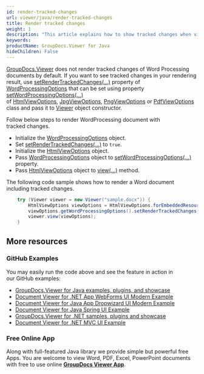 ```yaml
---
id: render-tracked-changes
url: viewer/java/render-tracked-changes
title: Render tracked changes
weight: 1
description: "This article explains how to show tracked changes when viewing Word Processing Documents with GroupDocs.Viewer within your Java applications."
keywords: 
productName: GroupDocs.Viewer for Java
hideChildren: False
---
```

[GroupDocs.Viewer](https://products.groupdocs.com/viewer) does not render tracked changes of Word Processing documents by default. If you want to see tracked changes in your rendering result, use [setRenderTrackedChanges(...)](https://apireference.groupdocs.com/viewer/java/com.groupdocs.viewer.options/WordProcessingOptions#setRenderTrackedChanges(boolean)) property of [WordProcessingOptions](https://apireference.groupdocs.com/viewer/java/com.groupdocs.viewer.options/WordProcessingOptions) that can be set using property [setWordProcessingOptions(...)](https://apireference.groupdocs.com/viewer/java/com.groupdocs.viewer.options/BaseViewOptions#setWordProcessingOptions(com.groupdocs.viewer.options.WordProcessingOptions)) of [HtmlViewOptions](https://apireference.groupdocs.com/viewer/java/com.groupdocs.viewer.options/HtmlViewOptions), [JpgViewOptions](https://apireference.groupdocs.com/viewer/java/com.groupdocs.viewer.options/JpgViewOptions), [PngViewOptions](https://apireference.groupdocs.com/viewer/java/com.groupdocs.viewer.options/PngViewOptions) or [PdfViewOptions](https://apireference.groupdocs.com/viewer/java/com.groupdocs.viewer.options/PdfViewOptions) class and pass it to [Viewer](https://apireference.groupdocs.com/viewer/java/com.groupdocs.viewer/Viewer) object constructor.

Follow below steps to render WordProcessing document with tracked changes.

*   Initialize the [WordProcessingOptions](https://apireference.groupdocs.com/viewer/java/com.groupdocs.viewer.options/WordProcessingOptions) object.
*   Set [setRenderTrackedChanges(...)](https://apireference.groupdocs.com/viewer/java/com.groupdocs.viewer.options/WordProcessingOptions#setRenderTrackedChanges(boolean)) to `true`.
*   Initialize the [HtmlViewOptions](https://apireference.groupdocs.com/viewer/java/com.groupdocs.viewer.options/HtmlViewOptions) object.
*   Pass [WordProcessingOptions](https://apireference.groupdocs.com/viewer/java/com.groupdocs.viewer.options/WordProcessingOptions) object to [setWordProcessingOptions(...)](https://apireference.groupdocs.com/viewer/java/com.groupdocs.viewer.options/BaseViewOptions#setWordProcessingOptions(com.groupdocs.viewer.options.WordProcessingOptions)) property.
*   Pass [HtmlViewOptions](https://apireference.groupdocs.com/viewer/java/com.groupdocs.viewer.options/HtmlViewOptions) object to [view(...)](https://apireference.groupdocs.com/viewer/java/com.groupdocs.viewer/Viewer#view(com.groupdocs.viewer.options.ViewOptions)) method.

The following code sample shows how to render a Word document including tracked changes.

```java
    try (Viewer viewer = new Viewer("sample.docx")) {
        HtmlViewOptions viewOptions = HtmlViewOptions.forEmbeddedResources();
        viewOptions.getWordProcessingOptions().setRenderTrackedChanges(true);
        viewer.view(viewOptions);
    }
```

## More resources
### GitHub Examples
You may easily run the code above and see the feature in action in our GitHub examples:
*   [GroupDocs.Viewer for Java examples, plugins, and showcase](https://github.com/groupdocs-viewer/GroupDocs.Viewer-for-Java)
*   [Document Viewer for .NET App WebForms UI Modern Example](https://github.com/groupdocs-viewer/GroupDocs.Viewer-for-.NET-WebForms)    
*   [Document Viewer for Java App Dropwizard UI Modern Example](https://github.com/groupdocs-viewer/GroupDocs.Viewer-for-Java-Dropwizard)    
*   [Document Viewer for Java Spring UI Example](https://github.com/groupdocs-viewer/GroupDocs.Viewer-for-Java-Spring)
*   [GroupDocs.Viewer for .NET samples, plugins and showcase](https://github.com/groupdocs-viewer/GroupDocs.Viewer-for-.NET)
*   [Document Viewer for .NET MVC UI Example](https://github.com/groupdocs-viewer/GroupDocs.Viewer-for-Java-MVC)     

### Free Online App
Along with full-featured Java library we provide simple but powerful free Apps.
You are welcome to view Word, PDF, Excel, PowerPoint documents with free to use online **[GroupDocs Viewer App](https://products.groupdocs.app/viewer)**.
